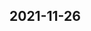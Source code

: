 
## 2021-11-26

### [<title>How to read xgboost binary buffer file - XGBoost</title>](https://discuss.xgboost.ai/t/how-to-read-xgboost-binary-buffer-file/2562/2)